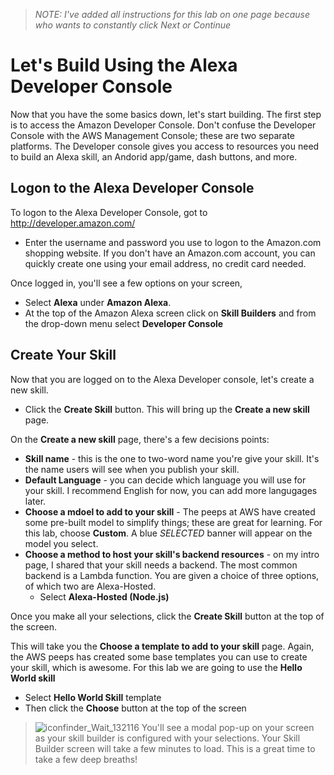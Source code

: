 > *NOTE: I've added all instructions for this lab on one page because who wants to constantly click Next or Continue*

# Let's Build Using the Alexa Developer Console
Now that you have the some basics down, let's start building. The first step is to access the Amazon Developer Console.  Don't confuse the Developer Console with the AWS Management Console; these are two separate platforms. The Developer console gives you access to resources you need to build an Alexa skill, an Andorid app/game, dash buttons, and more.   

## Logon to the Alexa Developer Console
To logon to the Alexa Developer Console, got to http://developer.amazon.com/

  * Enter the username and password you use to logon to the Amazon.com shopping website. If you don't have an Amazon.com account, you can quickly create one using your email address, no credit card needed. 

Once logged in, you'll see a few options on your screen, 
- Select **Alexa** under **Amazon Alexa**. 
- At the top of the Amazon Alexa screen click on **Skill Builders** and from the drop-down menu select **Developer Console**

## Create Your Skill

Now that you are logged on to the Alexa Developer console, let's create a new skill. 

- Click the **Create Skill** button. This will bring up the **Create a new skill** page. 

On the **Create a new skill** page, there's a few decisions points: 
* **Skill name** - this is the one to two-word name you're give your skill. It's the name users will see when you publish your skill.
* **Default Language** - you can decide which language you will use for your skill. I recommend English for now, you can add more langugages later. 
* **Choose a mdoel to add to your skill** - The peeps at AWS have created some pre-built model to simplify things; these are great for learning. For this lab, choose **Custom**.  A blue *SELECTED* banner will appear on the model you select. 
* **Choose a method to host your skill's backend resources** - on my intro page, I shared that your skill needs a backend.  The most common backend is a Lambda function. You are given a choice of three options, of which two are Alexa-Hosted. 
  * Select **Alexa-Hosted (Node.js)**
  
Once you make all your selections, click the **Create Skill** button at the top of the screen. 

This will take you the **Choose a template to add to your skill** page. Again, the AWS peeps has created some base templates you can use to create your skill, which is awesome. For this lab we are going to use the **Hello World skill**
 *  Select **Hello World Skill** template 
 *  Then click the **Choose** button at the top of the screen
 
>![iconfinder_Wait_132116](https://user-images.githubusercontent.com/28787937/72690247-4b0ce900-3acf-11ea-9c15-48692565d459.png) You'll see a modal pop-up on your screen as your skill builder is configured with your selections. Your Skill Builder screen will take a few minutes to load. This is a great time to take a few deep breaths!




